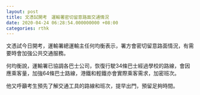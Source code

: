 ```yaml
---
layout: post
title: 文憑試開考　運輸署密切留意路面交通情況
date: 2020-04-24 06:28:54.000000000 +08:00
categories: rthk
---
```


文憑試今日開考，運輸署總運輸主任何均衡表示，署方會密切留意路面情況，有需要時會加強公共交通服務。

何均衡說，運輸署已協調各巴士公司，恢復行駛34條巴士經過學校的路線，會因應乘客量，加強64條巴士路線，港鐵和輕鐵亦會實際乘客需求，加密班次。

他又呼籲考生預先了解交通工具的路線和班次，提早出門，預留足夠時間。
